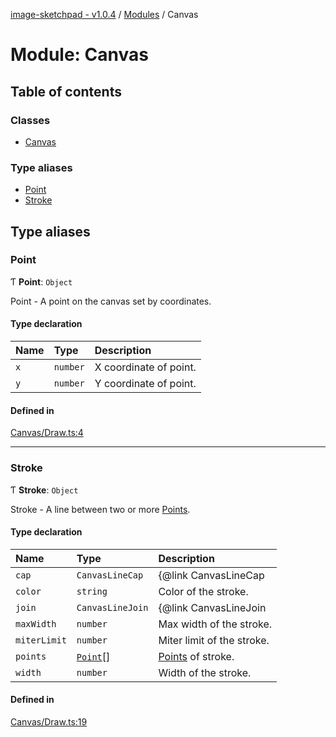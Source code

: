 [image-sketchpad - v1.0.4](../index.md) / [Modules](../modules.md) / Canvas

# Module: Canvas

## Table of contents

### Classes

- [Canvas](../classes/Canvas.Canvas-1.md)

### Type aliases

- [Point](Canvas.md#point)
- [Stroke](Canvas.md#stroke)

## Type aliases

### Point

Ƭ **Point**: `Object`

Point - A point on the canvas set by coordinates.

#### Type declaration

| Name | Type | Description |
| :------ | :------ | :------ |
| `x` | `number` | X coordinate of point. |
| `y` | `number` | Y coordinate of point. |

#### Defined in

[Canvas/Draw.ts:4](https://github.com/CSoellinger/image-sketchpad/blob/main/src/Canvas/Draw.ts#L4)

___

### Stroke

Ƭ **Stroke**: `Object`

Stroke - A line between two or more [Points](Canvas.md#point).

#### Type declaration

| Name | Type | Description |
| :------ | :------ | :------ |
| `cap` | `CanvasLineCap` | {@link CanvasLineCap|Canvas line cap} of the stroke: "butt" | "round" | "square". |
| `color` | `string` | Color of the stroke. |
| `join` | `CanvasLineJoin` | {@link CanvasLineJoin|Canvas line join} of the stroke: "bevel" | "miter" | "round". |
| `maxWidth` | `number` | Max width of the stroke. |
| `miterLimit` | `number` | Miter limit of the stroke. |
| `points` | [`Point`](Canvas.md#point)[] | [Points](Canvas.md#point) of stroke. |
| `width` | `number` | Width of the stroke. |

#### Defined in

[Canvas/Draw.ts:19](https://github.com/CSoellinger/image-sketchpad/blob/main/src/Canvas/Draw.ts#L19)
